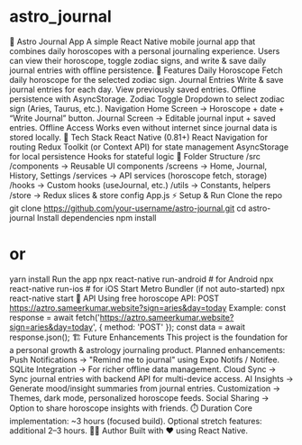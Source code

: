 # astro_journal

🌟 Astro Journal App
A simple React Native mobile journal app that combines daily horoscopes with a personal journaling experience. Users can view their horoscope, toggle zodiac signs, and write & save daily journal entries with offline persistence.
🚀 Features
Daily Horoscope
Fetch daily horoscope for the selected zodiac sign.
Journal Entries
Write & save journal entries for each day.
View previously saved entries.
Offline persistence with AsyncStorage.
Zodiac Toggle
Dropdown to select zodiac sign (Aries, Taurus, etc.).
Navigation
Home Screen → Horoscope + date + “Write Journal” button.
Journal Screen → Editable journal input + saved entries.
Offline Access
Works even without internet since journal data is stored locally.
🧩 Tech Stack
React Native (0.81+)
React Navigation for routing
Redux Toolkit (or Context API) for state management
AsyncStorage for local persistence
Hooks for stateful logic
📁 Folder Structure
/src
  /components   -> Reusable UI components
  /screens      -> Home, Journal, History, Settings
  /services     -> API services (horoscope fetch, storage)
  /hooks        -> Custom hooks (useJournal, etc.)
  /utils        -> Constants, helpers
  /store        -> Redux slices & store config
App.js
⚡️ Setup & Run
Clone the repo
git clone https://github.com/your-username/astro-journal.git
cd astro-journal
Install dependencies
npm install
# or
yarn install
Run the app
npx react-native run-android   # for Android
npx react-native run-ios       # for iOS
Start Metro Bundler (if not auto-started)
npx react-native start
🔮 API
Using free horoscope API:
POST https://aztro.sameerkumar.website?sign=aries&day=today
Example:
const response = await fetch('https://aztro.sameerkumar.website?sign=aries&day=today', {
  method: 'POST'
});
const data = await response.json();
🏗 Future Enhancements
This project is the foundation for a personal growth & astrology journaling product.
Planned enhancements:
Push Notifications → "Remind me to journal" using Expo Notifs / Notifee.
SQLite Integration → For richer offline data management.
Cloud Sync → Sync journal entries with backend API for multi-device access.
AI Insights → Generate mood/insight summaries from journal entries.
Customization → Themes, dark mode, personalized horoscope feeds.
Social Sharing → Option to share horoscope insights with friends.
⏱ Duration
Core implementation: ~3 hours (focused build).
Optional stretch features: additional 2–3 hours.
👨‍💻 Author
Built with ❤️ using React Native.
